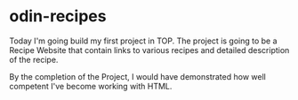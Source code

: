 # odin-recipes
Today I'm going build my first project in TOP. The project is going to be a Recipe Website that contain links to various recipes and detailed description of the recipe. 

By the completion of the Project, I would have demonstrated how well competent I've become working with HTML.
